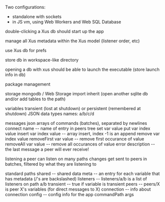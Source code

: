 Two configurations:

* standalone with sockets
* in JS vm, using Web Workers and Web SQL Database

double-clicking a Xus db should start up the app

manage all Xus metadata within the Xus model (listener order, etc)

use Xus db for prefs

store db in workspace-like directory

opening a db with xus should be able to launch the executable (store launch info in db)

package management

storage
        mongodb / Web Storage
        import
        inherit (open another sqlite db and/or add tables to the path)

variables
        transient (lost at shutdown) or persistent (remembered at shutdown)
        JSON data types
        names: a/b/c/d

messages
        json arrays of commands (batches), separated by newlines
        connect name -- name of entry in peers tree
        set var value
        put var index value
        insert var index value -- array insert, index -1 is an append
        remove var index value
        removeFirst var value -- remove first occurance of value
        removeAll var value -- remove all occurances of value
        error description -- the last message a peer will ever receive!

listening
        a peer can listen on many paths
        changes get sent to peers in batches, filtered by what they are listening to

standard paths
        shared  -- shared data
        meta -- an entry for each variable that has metadata (/'s are backslashed)
                listeners -- listeners/a/b is a list of listeners on path a/b
                transient -- true if variable is transient
        peers -- peers/X is peer X's variables (for direct messages to X)
                connection -- info about connection
        config -- config info for the app
                commandPath
                args

